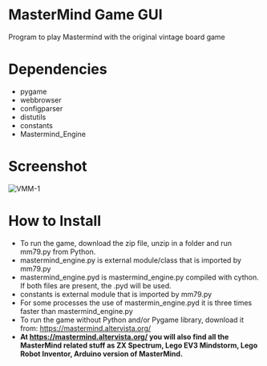# MasterMind Game GUI
Program to play Mastermind with the original vintage board game
# Dependencies
- pygame
- webbrowser  
- configparser
- distutils
- constants 
- Mastermind_Engine
# Screenshot
![VMM-1](https://user-images.githubusercontent.com/76481108/207011474-7158b25c-0f4f-495e-a0c5-1a81ee780c37.jpg)
# How to Install
- To run the game, download the zip file, unzip in a folder and run mm79.py from Python.
- mastermind_engine.py is external module/class that is imported by mm79.py
- mastermind_engine.pyd is mastermind_engine.py compiled with cython. If both files are present, the .pyd will be used. 
- constants is external module that is imported by mm79.py
- For some processes the use of mastermin_engine.pyd it is three times faster than mastermind_engine.py 
- To run the game without Python and/or Pygame library, download it from:
https://mastermind.altervista.org/
- **At https://mastermind.altervista.org/ you will also find all the MasterMind related stuff as ZX Spectrum, Lego EV3 Mindstorm, Lego Robot Inventor, Arduino version of MasterMind.**
